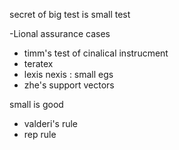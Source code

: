 secret of big test is small test

-Lional assurance cases
- timm's test of cinalical instrucment
- teratex
- lexis nexis : small egs
- zhe's support vectors


small is good
- valderi's rule
- rep rule
